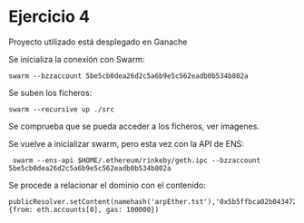 # Ejercicio 4

Proyecto utilizado está desplegado en Ganache

Se inicializa la conexión con Swarm:
```console
swarm --bzzaccount 5be5cb0dea26d2c5a6b9e5c562eadb0b534b802a
```
Se suben los ficheros:
```console
swarm --recursive up ./src
```
Se comprueba que se pueda acceder a los ficheros, ver imagenes.

Se vuelve a inicializar swarm, pero esta vez con la API de ENS:
```console
 swarm --ens-api $HOME/.ethereum/rinkeby/geth.ipc --bzzaccount 5be5cb0dea26d2c5a6b9e5c562eadb0b534b802a
 ```
 
 Se procede a relacionar el dominio con el contenido:
 ```console
publicResolver.setContent(namehash('arpEther.tst'),'0x5b5ffbca02b04347298f11628ba145469c0c5e8c2ea44366583b9cd5d1da4355', {from: eth.accounts[0], gas: 100000})
```
